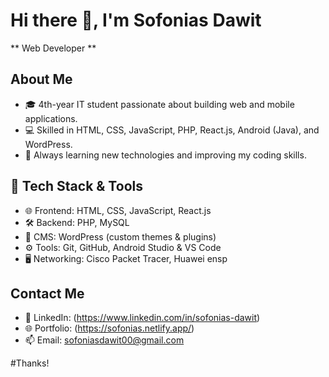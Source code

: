 # Hi there 👋, I'm Sofonias Dawit
** Web Developer **

## About Me
- 🎓 4th-year IT student passionate about building web and mobile applications.
- 💻 Skilled in HTML, CSS, JavaScript, PHP, React.js, Android (Java), and WordPress.
- 🌱 Always learning new technologies and improving my coding skills.

## 🔧 Tech Stack & Tools
- 🌐 Frontend: HTML, CSS, JavaScript, React.js
- 🛠️ Backend: PHP, MySQL
- 🧩 CMS: WordPress (custom themes & plugins)
- ⚙️ Tools: Git, GitHub, Android Studio & VS Code
- 🖥️ Networking: Cisco Packet Tracer, Huawei ensp
  
## Contact Me
- 💼 LinkedIn:  (https://www.linkedin.com/in/sofonias-dawit)
- 🌐 Portfolio: (https://sofonias.netlify.app/)
- 📫 Email:     sofoniasdawit00@gmail.com

 #Thanks!
